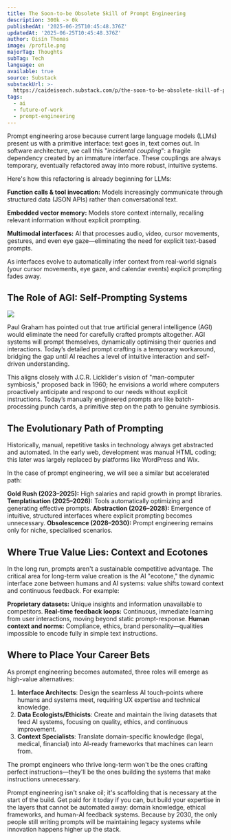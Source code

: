 ```yaml
---
title: The Soon-to-be Obsolete Skill of Prompt Engineering
description: 300k -> 0k
publishedAt: '2025-06-25T10:45:48.376Z'
updatedAt: '2025-06-25T10:45:48.376Z'
author: Oisín Thomas
image: /profile.png
majorTag: Thoughts
subTag: Tech
language: en
available: true
source: Substack
substackUrl: >-
  https://caideiseach.substack.com/p/the-soon-to-be-obsolete-skill-of-prompt-engineering
tags:
  - ai
  - future-of-work
  - prompt-engineering
---
```


Prompt engineering arose because current large language models (LLMs) present us with a primitive interface: text goes in, text comes out. In software architecture, we call this "_incidental coupling_": a fragile dependency created by an immature interface. These couplings are always temporary, eventually refactored away into more robust, intuitive systems.

Here's how this refactoring is already beginning for LLMs:

**Function calls & tool invocation:** Models increasingly communicate through structured data (JSON APIs) rather than conversational text.
    
**Embedded vector memory:** Models store context internally, recalling relevant information without explicit prompting.
    
**Multimodal interfaces:** AI that processes audio, video, cursor movements, gestures, and even eye gaze—eliminating the need for explicit text-based prompts.
    

As interfaces evolve to automatically infer context from real-world signals (your cursor movements, eye gaze, and calendar events) explicit prompting fades away.

The Role of AGI: Self-Prompting Systems
---------------------------------------

<a href="https://x.com/paulg/status/1922600133658648902">

![](https://substack-post-media.s3.amazonaws.com/public/images/d93b5138-0bf2-4250-b13f-d84188fcd782_574x319.png)


</a>

Paul Graham has pointed out that true artificial general intelligence (AGI) would eliminate the need for carefully crafted prompts altogether. AGI systems will prompt themselves, dynamically optimising their queries and interactions. Today’s detailed prompt crafting is a temporary workaround, bridging the gap until AI reaches a level of intuitive interaction and self-driven understanding.

This aligns closely with J.C.R. Licklider's vision of "man-computer symbiosis," proposed back in 1960; he envisions a world where computers proactively anticipate and respond to our needs without explicit instructions. Today’s manually engineered prompts are like batch-processing punch cards, a primitive step on the path to genuine symbiosis.

The Evolutionary Path of Prompting
----------------------------------

Historically, manual, repetitive tasks in technology always get abstracted and automated. In the early web, development was manual HTML coding; this later was largely replaced by platforms like WordPress and Wix.

In the case of prompt engineering, we will see a similar but accelerated path:

**Gold Rush (2023–2025):** High salaries and rapid growth in prompt libraries.
**Templatisation (2025–2026):** Tools automatically optimizing and generating effective prompts.
**Abstraction (2026–2028):** Emergence of intuitive, structured interfaces where explicit prompting becomes unnecessary. 
**Obsolescence (2028–2030):** Prompt engineering remains only for niche, specialised scenarios.

Where True Value Lies: Context and Ecotones
-------------------------------------------

In the long run, prompts aren't a sustainable competitive advantage. The critical area for long-term value creation is the AI "ecotone," the dynamic interface zone between humans and AI systems: value shifts toward context and continuous feedback. For example:

**Proprietary datasets:** Unique insights and information unavailable to competitors.
**Real-time feedback loops:** Continuous, immediate learning from user interactions, moving beyond static prompt-response.
**Human context and norms:** Compliance, ethics, brand personality—qualities impossible to encode fully in simple text instructions.

Where to Place Your Career Bets
-------------------------------

As prompt engineering becomes automated, three roles will emerge as high-value alternatives:

1. **Interface Architects**: Design the seamless AI touch-points where humans and systems meet, requiring UX expertise and technical knowledge.
2. **Data Ecologists/Ethicists**: Create and maintain the living datasets that feed AI systems, focusing on quality, ethics, and continuous improvement.
3. **Context Specialists**: Translate domain-specific knowledge (legal, medical, financial) into AI-ready frameworks that machines can learn from.

The prompt engineers who thrive long-term won't be the ones crafting perfect instructions—they'll be the ones building the systems that make instructions unnecessary.

Prompt engineering isn't snake oil; it's scaffolding that is necessary at the start of the build. Get paid for it today if you can, but build your expertise in the layers that cannot be automated away: domain knowledge, ethical frameworks, and human-AI feedback systems. Because by 2030, the only people still writing prompts will be maintaining legacy systems while innovation happens higher up the stack.
